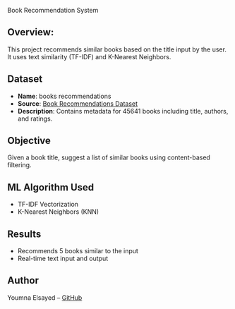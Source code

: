 Book Recommendation System

## Overview:
This project recommends similar books based on the title input by the user. It uses text similarity (TF-IDF) and K-Nearest Neighbors.

## Dataset
- **Name**: books recommendations
- **Source**: [Book Recommendations Dataset]([BookRecommendationSystem/booksrecommendations.csv](https://github.com/YoumnaE/MLProjects/blob/7c54e688fe97a16feb6a6f4177cb1af09a13f452/BookRecommendationSystem/booksrecommendations.csv))
- **Description**: Contains metadata for 45641 books including title, authors, and ratings.

## Objective
Given a book title, suggest a list of similar books using content-based filtering.

## ML Algorithm Used
- TF-IDF Vectorization
- K-Nearest Neighbors (KNN)

## Results
- Recommends 5 books similar to the input
- Real-time text input and output

## Author
Youmna Elsayed – [GitHub](https://github.com/YoumnaE)
